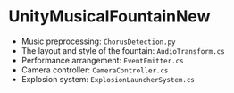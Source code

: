 # UnityMusicalFountainNew

- Music preprocessing: `ChorusDetection.py`
- The layout and style of the fountain: `AudioTransform.cs`
- Performance arrangement: `EventEmitter.cs`
- Camera controller: `CameraController.cs`
- Explosion system: `ExplosionLauncherSystem.cs`  
